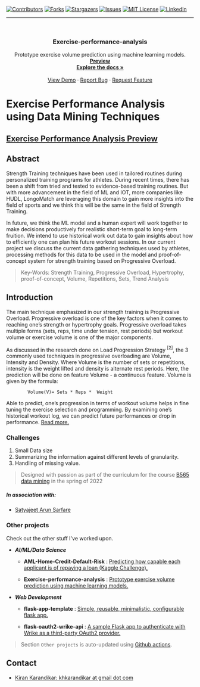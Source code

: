 <div id="top"></div>

[![Contributors][contributors-shield]][contributors-url]
[![Forks][forks-shield]][forks-url]
[![Stargazers][stars-shield]][stars-url]
[![Issues][issues-shield]][issues-url]
[![MIT License][license-shield]][license-url]
[![LinkedIn][linkedin-shield]][linkedin-url]

[contributors-shield]: https://img.shields.io/github/contributors/kiran-karandikar/Exercise-performance-analysis?style=for-the-badge

[contributors-url]: https://github.com/Kiran-Karandikar/Exercise-performance-analysis/graphs/contributors

[forks-shield]: https://img.shields.io/github/forks/Kiran-Karandikar/Exercise-performance-analysis?style=for-the-badge

[forks-url]: https://github.com/Kiran-Karandikar/Exercise-performance-analysis/network

[stars-shield]: https://img.shields.io/github/stars/Kiran-Karandikar/Exercise-performance-analysis?style=for-the-badge

[stars-url]: https://github.com/Kiran-Karandikar/Exercise-performance-analysis/stargazers

[issues-shield]: https://img.shields.io/github/issues/Kiran-Karandikar/Exercise-performance-analysis?style=for-the-badge

[issues-url]: https://github.com/Kiran-Karandikar/Exercise-performance-analysis/issues

[license-shield]: https://img.shields.io/github/license/Kiran-Karandikar/Exercise-performance-analysis?style=for-the-badge

[license-url]: https://github.com/Kiran-Karandikar/Exercise-performance-analysis/blob/master/LICENSE

[linkedin-shield]: https://img.shields.io/badge/-LinkedIn-black.svg?style=for-the-badge&logo=linkedin&colorB=555

[linkedin-url]: https://linkedin.com/in/kiran-karandikar

---------


<!-- PROJECT LOGO -->
<br />
<div align="center">
<h3 align="center">Exercise-performance-analysis</h3>
  <p align="center">
    Prototype exercise volume prediction using machine learning models.    
    <br />    
    <a href="https://kiran-karandikar.github.io/Exercise-performance-analysis"><strong>Preview</strong></a>
    <br />
    <a href="https://github.com/kiran-karandikar/Exercise-performance-analysis"><strong>Explore the docs »</strong></a>
    <br />
    <br />
    <a href="https://github.com/kiran-karandikar/Exercise-performance-analysis">View Demo</a>
    ·
    <a href="https://github.com/kiran-karandikar/Exercise-performance-analysis/issues">Report Bug</a>
    ·
    <a href="https://github.com/kiran-karandikar/Exercise-performance-analysis/issues">Request Feature</a>
  </p>
</div>

<!-- BADGES.MD Finish -->
# Exercise Performance Analysis using Data Mining Techniques

## [Exercise Performance Analysis Preview](https://kiran-karandikar.github.io/Exercise-performance-analysis/)

## Abstract
Strength Training techniques have been used in tailored routines during personalized training programs for athletes. During recent times, there has been a shift from tried and tested to evidence-based training routines. But with more advancement in the field of ML and IOT, more companies like HUDL, LongoMatch are leveraging this domain to gain more insights into the field of sports and we think this will be the same in the field of Strength Training.

In future, we think the ML model and a human expert will work together to make decisions productively for realistic short-term goal to long-term fruition. We intend to use historical work out data to gain insights about how to efficiently one can plan his future workout sessions. In our current project we discuss the current data gathering techniques used by athletes, processing methods for this data to be used in the model and proof-of-concept system for strength training based on Progressive Overload.

> Key-Words: Strength Training, Progressive Overload, Hypertrophy, proof-of-concept, Volume, Repetitions, Sets, Trend Analysis

## Introduction

The main technique emphasized in our strength training is Progressive Overload. Progressive overload is one of the key factors when it comes to reaching one’s strength or hypertrophy goals. Progressive overload takes multiple forms (sets, reps, time under tension, rest periods) but workout volume or exercise volume is one of the major components.

As discussed in the research done on Load Progression Strategy $^{[2]}$, the 3 commonly used techniques in progressive overloading are Volume, Intensity and Density. Where Volume is the number of sets or repetitions, intensity is the weight lifted and density is alternate rest periods. Here, the  prediction will be done on feature Volume - a continuous feature. Volume is given by the formula:

  ```
          Volume(V)= Sets * Reps *  Weight
  ```

Able to predict, one’s progression in terms of workout volume helps in fine tuning the exercise selection and programming. By examining one’s historical workout log, we can predict future performances or drop in performance. [Read more.](documents/project_report.pdf)

### Challenges

1. Small Data size
2. Summarizing the information against different levels of granularity.
3. Handling of missing value.

> Designed with passion as part of the curriculum for the course [B565 data mining](https://cgi.luddy.indiana.edu/~yye/b565/) in the spring of 2022

##### In association with:
- [Satyajeet Arun Sarfare](mailto:ssarfare@iu.edu)

### Other projects

Check out the other stuff I've worked upon.

- ___AI/ML/Data Science___

  - **AML-Home-Credit-Default-Risk** : [Predicting how capable each applicant is of repaying a loan \(Kaggle Challenge\).](https://github.com/Kiran-Karandikar/AML-Home-Credit-Default-Risk)

  - **Exercise-performance-analysis** : [Prototype exercise volume prediction using machine learning models.](https://github.com/Kiran-Karandikar/Exercise-performance-analysis)

- ___Web Development___

  - **flask-app-template** : [Simple, reusable, minimalistic, configurable flask app.](https://github.com/Kiran-Karandikar/flask-app-template)

  - **flask-oauth2-wrike-api** : [A sample Flask app to authenticate with Wrike as a third-party OAuth2 provider.](https://github.com/Kiran-Karandikar/flask-oauth2-wrike-api)

> Section `Other projects` is auto-updated using [Github actions](https://github.com/features/actions). 
<!-- CONTACT -->
## Contact

- [Kiran Karandikar: khkarandikar at gmail dot com](mailto:khkarandikar@gmail.com)
